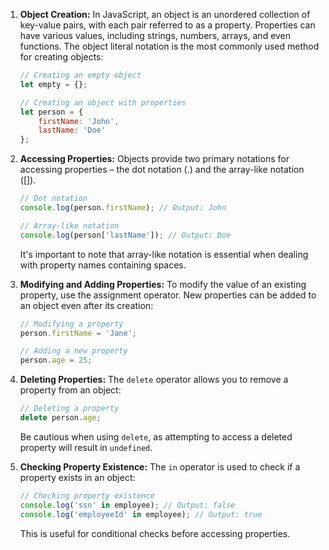 1. **Object Creation:**
   In JavaScript, an object is an unordered collection of key-value pairs, with each pair referred to as a property. Properties can have various values, including strings, numbers, arrays, and even functions. The object literal notation is the most commonly used method for creating objects:

   ```javascript
   // Creating an empty object
   let empty = {};

   // Creating an object with properties
   let person = {
       firstName: 'John',
       lastName: 'Doe'
   };
   ```

2. **Accessing Properties:**
   Objects provide two primary notations for accessing properties – the dot notation (.) and the array-like notation ([]).

   ```javascript
   // Dot notation
   console.log(person.firstName); // Output: John

   // Array-like notation
   console.log(person['lastName']); // Output: Doe
   ```

   It's important to note that array-like notation is essential when dealing with property names containing spaces.

3. **Modifying and Adding Properties:**
   To modify the value of an existing property, use the assignment operator. New properties can be added to an object even after its creation:

   ```javascript
   // Modifying a property
   person.firstName = 'Jane';

   // Adding a new property
   person.age = 25;
   ```

4. **Deleting Properties:**
   The `delete` operator allows you to remove a property from an object:

   ```javascript
   // Deleting a property
   delete person.age;
   ```

   Be cautious when using `delete`, as attempting to access a deleted property will result in `undefined`.

5. **Checking Property Existence:**
   The `in` operator is used to check if a property exists in an object:

   ```javascript
   // Checking property existence
   console.log('ssn' in employee); // Output: false
   console.log('employeeId' in employee); // Output: true
   ```

   This is useful for conditional checks before accessing properties.